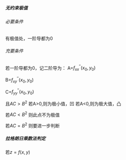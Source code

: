 ##### 无约束极值
###### 必要条件
有极值处，一阶导都为0


###### 充要条件
若一阶导都为0，记二阶导为：
A=$f^{''}_{x x}(x_{0},y_{0})$

B=$f^{''}_{{xy}}(x_{0},y_{0})$

C=$f^{''}_{yy}(x_{0},y_{0})$

且$AC>B^2$
若A>0,则为极小值，凹
若A<0,则为极大值，凸

若$AC<B^2$
则此点不为极值

若$AC=B^2$
则要进一步判断



##### 拉格朗日乘数法判定
若$z=f(x,y)$